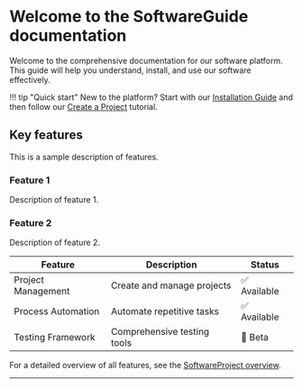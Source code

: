 # Welcome to the SoftwareGuide documentation

Welcome to the comprehensive documentation for our software platform. This guide will help you understand, install, and use our software effectively.

!!! tip "Quick start"
    New to the platform? Start with our [Installation Guide](installation.md) and then follow our [Create a Project](usage/create-project.md) tutorial.

## Key features
This is a sample description of features.

### Feature 1
Description of feature 1.

### Feature 2
Description of feature 2.

| Feature | Description | Status |
|---------|------------|---------|
| Project Management | Create and manage projects | ✅ Available |
| Process Automation | Automate repetitive tasks | ✅ Available |
| Testing Framework | Comprehensive testing tools | 🚧 Beta 

For a detailed overview of all features, see the [SoftwareProject overview](overview.md).

---




